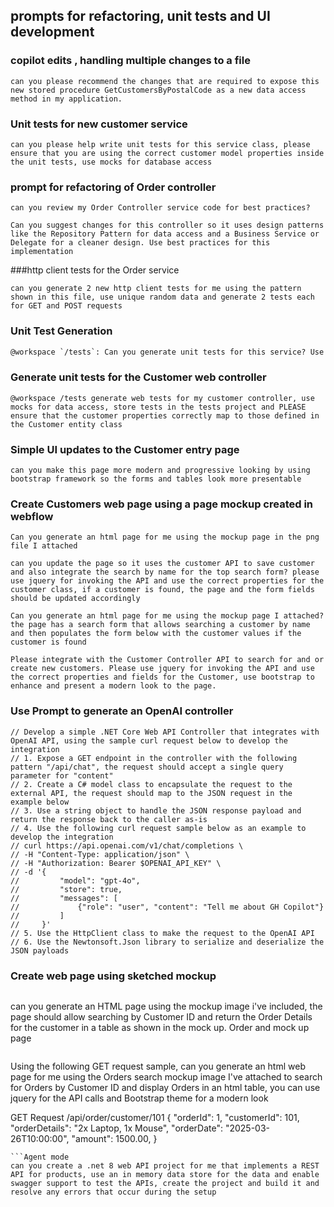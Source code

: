## prompts for refactoring, unit tests and UI development

### copilot edits , handling multiple changes to a file
```
can you please recommend the changes that are required to expose this new stored procedure GetCustomersByPostalCode as a new data access method in my application.
```

### Unit tests for new customer service
```
can you please help write unit tests for this service class, please ensure that you are using the correct customer model properties inside the unit tests, use mocks for database access
```

### prompt for refactoring of Order controller

```
can you review my Order Controller service code for best practices?
```

```
Can you suggest changes for this controller so it uses design patterns like the Repository Pattern for data access and a Business Service or Delegate for a cleaner design. Use best practices for this implementation
```

###http client tests for the Order service
```
can you generate 2 new http client tests for me using the pattern shown in this file, use unique random data and generate 2 tests each for GET and POST requests
```

### Unit Test Generation

```txt
@workspace `/tests`: Can you generate unit tests for this service? Use mocks for data access.
 ```

### Generate unit tests for the Customer web controller
```
@workspace /tests generate web tests for my customer controller, use mocks for data access, store tests in the tests project and PLEASE ensure that the customer properties correctly map to those defined in the Customer entity class
```


### Simple UI updates to the Customer entry page
```
can you make this page more modern and progressive looking by using bootstrap framework so the forms and tables look more presentable

```

### Create Customers web page using a page mockup created in webflow
```
Can you generate an html page for me using the mockup page in the png file I attached
```

```
can you update the page so it uses the customer API to save customer and also integrate the search by name for the top search form? please use jquery for invoking the API and use the correct properties for the customer class, if a customer is found, the page and the form fields should be updated accordingly
```

```
Can you generate an html page for me using the mockup page I attached? the page has a search form that allows searching a customer by name and then populates the form below with the customer values if the customer is found

Please integrate with the Customer Controller API to search for and or create new customers. Please use jquery for invoking the API and use the correct properties and fields for the Customer, use bootstrap to enhance and present a modern look to the page.
```

### Use Prompt to generate an OpenAI controller
```
// Develop a simple .NET Core Web API Controller that integrates with OpenAI API, using the sample curl request below to develop the integration
// 1. Expose a GET endpoint in the controller with the following pattern "/api/chat", the request should accept a single query parameter for "content"
// 2. Create a C# model class to encapsulate the request to the external API, the request should map to the JSON request in the example below
// 3. Use a string object to handle the JSON response payload and return the response back to the caller as-is
// 4. Use the following curl request sample below as an example to develop the integration
// curl https://api.openai.com/v1/chat/completions \
// -H "Content-Type: application/json" \
// -H "Authorization: Bearer $OPENAI_API_KEY" \
// -d '{
//         "model": "gpt-4o",
//         "store": true,
//         "messages": [
//             {"role": "user", "content": "Tell me about GH Copilot"}
//         ]
//     }'
// 5. Use the HttpClient class to make the request to the OpenAI API 
// 6. Use the Newtonsoft.Json library to serialize and deserialize the JSON payloads
```

### Create web page using sketched mockup 
```
```
can you generate an HTML page using the mockup image i've included, the page should allow searching by Customer ID and return the Order Details for the customer in a table as shown in the mock up. Order and mock up page
```

```
Using the following GET request sample, can you generate an html web page for me using the Orders search mockup image I've attached to search for Orders by Customer ID and display Orders in an html table, you can use jquery for the API calls and Bootstrap theme for a modern look

GET Request  /api/order/customer/101
{
  "orderId": 1,
  "customerId": 101,
  "orderDetails": "2x Laptop, 1x Mouse",
  "orderDate": "2025-03-26T10:00:00",
  "amount": 1500.00,
}
```
```Agent mode
can you create a .net 8 web API project for me that implements a REST API for products, use an in memory data store for the data and enable swagger support to test the APIs, create the project and build it and resolve any errors that occur during the setup
```